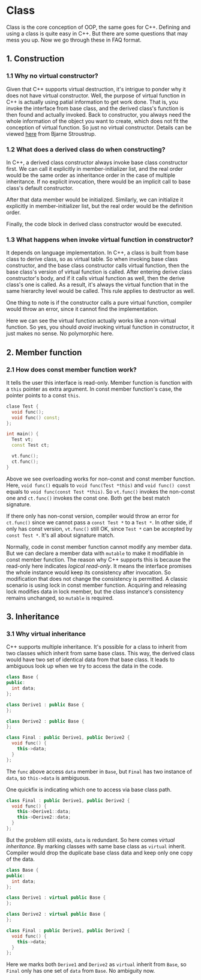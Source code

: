 # Class

Class is the core conception of OOP, the same goes for C++. Defining and using
a class is quite easy in C++. But there are some questions that may mess you
up. Now we go through these in FAQ format.

## 1. Construction

### 1.1 Why no virtual constructor?

Given that C++ supports virtual destruction, it's intrigue to ponder why it
does not have virtual constructor. Well, the purpose of virtual function in C++
is actually using patial information to get work done. That is, you invoke the
interface from base class, and the derived class's function is then found and
actually invoked. Back to constructor, you always need the whole information of
the object you want to create, which does not fit the conception of virtual
function.  So just no virtual constructor. Details can be viewed
[here](https://www.stroustrup.com/bs_faq2.html#virtual-ctor) from Bjarne
Stroustrup.

### 1.2 What does a derived class do when constructing?

In C++, a derived class constructor always invoke base class constructor first.
We can call it explicitly in member-initializer list, and the real order would
be the same order as inheritance order in the case of multiple inheritance.  If
no explicit invocation, there would be an implicit call to base class's default
constructor.

After that data member would be initialized. Similarly, we can initialize it
explicitly in member-initializer list, but the real order would be the
definition order.

Finally, the code block in derived class constructor would be executed.

### 1.3 What happens when invoke virtual function in constructor?

It depends on language implementation. In C++, a class is built from base class
to derive class, so as virtual table. So when invoking base class constructor,
and the base class constructor calls virtual function, then the base class's
version of virtual function is called. After entering derive class
constructor's body, and if it calls virtual function as well, then the derive
class's one is called. As a result, it's always the virtual function that in
the same hierarchy level would be called. This rule applies to destructor as
well.

One thing to note is if the constructor calls a pure virtual function, compiler
would throw an error, since it cannot find the implementation.

Here we can see the virtual function actually works like a non-virtual
function.  So yes, you should *avoid* invoking virtual function in constructor,
it just makes no sense. No polymorphic here.

## 2. Member function

### 2.1 How does const member function work?

It tells the user this interface is read-only. Member function is function with
a `this` pointer as extra argument. In const member function's case, the
pointer points to a const `this`.

```C++
clase Test {
  void func();
  void func() const;
};

int main() {
  Test vt;
  const Test ct;

  vt.func();
  ct.func();
}
```

Above we see overloading works for non-const and const member function. Here,
`void func()` equals to `void func(Test *this)` and `void func() const` equals
to `void func(const Test *this)`. So `vt.func()` invokes the non-const one and
`ct.func()` invokes the const one. Both get the best match signature.

If there only has non-const version, compiler would throw an error for
`ct.func()` since we cannot pass a `const Test *` to a `Test *`. In other side,
if only has const version, `vt.func()` still OK, since `Test *` can be accepted
by `const Test *`. It's all about signature match.

Normally, code in const member function cannot modify any member data. But we
can declare a member data with `mutable` to make it modifiable in const member
function. The reason why C++ supports this is because the read-only here
indicates *logical read-only*. It means the interface promises the whole
instance would keep its consistency after invocation. So modification that does
not change the consistency is permitted. A classic scenario is using lock in
const member function. Acquiring and releasing lock modifies data in lock
member, but the class instance's consistency remains unchanged, so `mutable` is
required.

## 3. Inheritance

### 3.1 Why virtual inheritance

C++ supports multiple inheritance. It's possible for a class to inherit from
two classes which inherit from same base class. This way, the derived class
would have two set of identical data from that base class. It leads to
ambiguous look up when we try to access the data in the code.

```C++
class Base {
public:
  int data;
};

class Derive1 : public Base {
};

class Derive2 : public Base {
};

class Final : public Derive1, public Derive2 {
  void func() {
    this->data;
  }
};
```

The `func` above access `data` member in `Base`, but `Final` has two instance
of `data`, so `this->data` is ambiguous.

One quickfix is indicating which one to access via base class path.

```C++
class Final : public Derive1, public Derive2 {
  void func() {
    this->Derive1::data;
    this->Derive2::data;
  }
};
```

But the problem still exists, `data` is redundant. So here comes *virtual
inheritance*. By marking classes with same base class as `virtual` inherit.
Compiler would drop the duplicate base class data and keep only one copy of the
data.

```C++
class Base {
public:
  int data;
};

class Derive1 : virtual public Base {
};

class Derive2 : virtual public Base {
};

class Final : public Derive1, public Derive2 {
  void func() {
    this->data;
  }
};
```

Here we marks both `Derive1` and `Derive2` as `virtual` inherit from `Base`, so
`Final` only has one set of `data` from `Base`. No ambiguity now.
